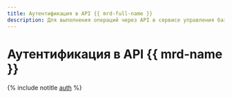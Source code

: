 ```yaml
---
title: Аутентификация в API {{ mrd-full-name }}
description: Для выполнения операций через API в сервисе управления базами данных Valkey™ – {{ mrd-full-name }}, необходимо получить IAM-токен для своего аккаунта.
---
```


# Аутентификация в API {{ mrd-name }}

{% include notitle [auth](../../_includes/authentication.md) %}
